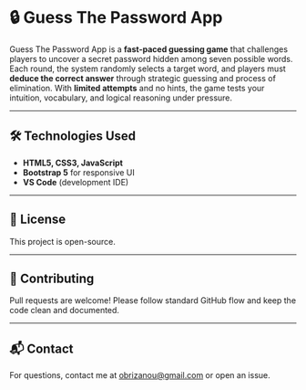 
# 🔒 Guess The Password App

Guess The Password App is a **fast-paced guessing game** that challenges players to uncover a secret password hidden among seven possible words. Each round, the system randomly selects a target word, and players must **deduce the correct answer** through strategic guessing and process of elimination. With **limited attempts** and no hints, the game tests your intuition, vocabulary, and logical reasoning under pressure.

---

## 🛠️ Technologies Used

- **HTML5, CSS3, JavaScript**
- **Bootstrap 5** for responsive UI
- **VS Code** (development IDE)

---

## 📄 License

This project is open-source.

---

## 🤝 Contributing

Pull requests are welcome! Please follow standard GitHub flow and keep the code clean and documented.

---

## 📬 Contact

For questions, contact me at [obrizanou@gmail.com](mailto:obrizanou@gmail.com) or open an issue.
